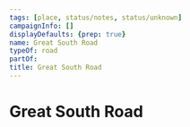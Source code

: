 ```yaml
---
tags: [place, status/notes, status/unknown]
campaignInfo: []
displayDefaults: {prep: true}
name: Great South Road
typeOf: road
partOf:
title: Great South Road
---
```

# Great South Road

